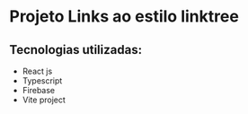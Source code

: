 # Projeto Links ao estilo linktree

## Tecnologias utilizadas:

- React js
- Typescript
- Firebase
- Vite project